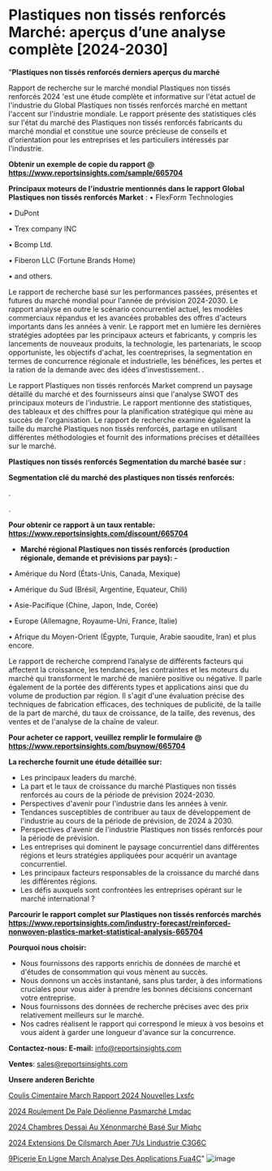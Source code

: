 # Plastiques non tissés renforcés Marché: aperçus d’une analyse complète [2024-2030]

"<strong>Plastiques non tissés renforcés derniers aperçus du marché</strong>

Rapport de recherche sur le marché mondial Plastiques non tissés renforcés 2024 'est une étude complète et informative sur l'état actuel de l'industrie du Global Plastiques non tissés renforcés marché en mettant l'accent sur l'industrie mondiale. Le rapport présente des statistiques clés sur l'état du marché des Plastiques non tissés renforcés fabricants du marché mondial et constitue une source précieuse de conseils et d'orientation pour les entreprises et les particuliers intéressés par l'industrie.

<strong>Obtenir un exemple de copie du rapport @ <a href=https://www.reportsinsights.com/sample/665704>https://www.reportsinsights.com/sample/665704</a></strong>

<strong>Principaux moteurs de l'industrie mentionnés dans le rapport Global Plastiques non tissés renforcés Market</strong> :
• FlexForm Technologies

• DuPont

• Trex company INC

• Bcomp Ltd.

• Fiberon LLC (Fortune Brands Home)

• and others.

Le rapport de recherche basé sur les performances passées, présentes et futures du marché mondial pour l'année de prévision 2024-2030. Le rapport analyse en outre le scénario concurrentiel actuel, les modèles commerciaux répandus et les avancées probables des offres d'acteurs importants dans les années à venir. Le rapport met en lumière les dernières stratégies adoptées par les principaux acteurs et fabricants, y compris les lancements de nouveaux produits, la technologie, les partenariats, le scoop opportuniste, les objectifs d'achat, les coentreprises, la segmentation en termes de concurrence régionale et industrielle, les bénéfices, les pertes et la ration de la demande avec des idées d'investissement. .

Le rapport Plastiques non tissés renforcés Market comprend un paysage détaillé du marché et des fournisseurs ainsi que l'analyse SWOT des principaux moteurs de l'industrie. Le rapport mentionne des statistiques, des tableaux et des chiffres pour la planification stratégique qui mène au succès de l'organisation. Le rapport de recherche examine également la taille du marché Plastiques non tissés renforcés, partage en utilisant différentes méthodologies et fournit des informations précises et détaillées sur le marché.

<strong>Plastiques non tissés renforcés Segmentation du marché basée sur :</strong>

<strong> Segmentation clé du marché des plastiques non tissés renforcés: </strong>

.

.

<strong>Pour obtenir ce rapport à un taux rentable: <a href=https://www.reportsinsights.com/discount/665704>https://www.reportsinsights.com/discount/665704</a></strong>
<ul>
  <li><strong>Marché régional Plastiques non tissés renforcés (production régionale, demande et prévisions par pays): -</strong></li>
</ul>
• Amérique du Nord (États-Unis, Canada, Mexique)

• Amérique du Sud (Brésil, Argentine, Equateur, Chili)

• Asie-Pacifique (Chine, Japon, Inde, Corée)

• Europe (Allemagne, Royaume-Uni, France, Italie)

• Afrique du Moyen-Orient (Égypte, Turquie, Arabie saoudite, Iran) et plus encore.

Le rapport de recherche comprend l’analyse de différents facteurs qui affectent la croissance, les tendances, les contraintes et les moteurs du marché qui transforment le marché de manière positive ou négative. Il parle également de la portée des différents types et applications ainsi que du volume de production par région. Il s'agit d'une évaluation précise des techniques de fabrication efficaces, des techniques de publicité, de la taille de la part de marché, du taux de croissance, de la taille, des revenus, des ventes et de l'analyse de la chaîne de valeur.

<strong>Pour acheter ce rapport, veuillez remplir le formulaire @   <a href=https://www.reportsinsights.com/buynow/665704>https://www.reportsinsights.com/buynow/665704</a></strong>

<strong>La recherche fournit une étude détaillée sur:</strong>
<ul>
  <li>Les principaux leaders du marché.</li>
  <li>La part et le taux de croissance du marché Plastiques non tissés renforcés au cours de la période de prévision 2024-2030.</li>
  <li>Perspectives d'avenir pour l'industrie dans les années à venir.</li>
  <li>Tendances susceptibles de contribuer au taux de développement de l'industrie au cours de la période de prévision, de 2024 à 2030.</li>
  <li>Perspectives d'avenir de l'industrie Plastiques non tissés renforcés pour la période de prévision.</li>
  <li>Les entreprises qui dominent le paysage concurrentiel dans différentes régions et leurs stratégies appliquées pour acquérir un avantage concurrentiel.</li>
  <li>Les principaux facteurs responsables de la croissance du marché dans les différentes régions.</li>
  <li>Les défis auxquels sont confrontées les entreprises opérant sur le marché international ?</li>
</ul>

<strong>Parcourir le rapport complet sur Plastiques non tissés renforcés marchés <a href=https://www.reportsinsights.com/industry-forecast/reinforced-nonwoven-plastics-market-statistical-analysis-665704>https://www.reportsinsights.com/industry-forecast/reinforced-nonwoven-plastics-market-statistical-analysis-665704</a></strong>

<strong>Pourquoi nous choisir:</strong>
<ul>
  <li>Nous fournissons des rapports enrichis de données de marché et d'études de consommation qui vous mènent au succès.</li>
  <li>Nous donnons un accès instantané, sans plus tarder, à des informations cruciales pour vous aider à prendre les bonnes décisions concernant votre entreprise.</li>
  <li>Nous fournissons des données de recherche précises avec des prix relativement meilleurs sur le marché.</li>
  <li>Nos cadres réalisent le rapport qui correspond le mieux à vos besoins et vous aident à garder une longueur d'avance sur la concurrence.</li>
</ul>
<strong>Contactez-nous:
</strong><strong>E-mail:</strong> <a href=mailto:info@reportsinsights.com>info@reportsinsights.com</a>

<strong>Ventes</strong>: <a href=mailto:sales@reportsinsights.com>sales@reportsinsights.com</a>

<strong>Unsere anderen Berichte</strong>

<a href=https://www.linkedin.com/pulse/coulis-cimentaire-march%C3%A9-rapport-2024-nouvelles-lxsfc/>Coulis Cimentaire March Rapport 2024 Nouvelles Lxsfc</a>

<a href=https://www.linkedin.com/pulse/2024-roulement-de-pale-déolienne-pasmarché-lmdac/>2024 Roulement De Pale Déolienne Pasmarché Lmdac</a>

<a href=https://www.linkedin.com/pulse/2024-chambres-dessai-au-xénonmarché-basé-sur-miqhc/>2024 Chambres Dessai Au Xénonmarché Basé Sur Miqhc</a>

<a href=https://www.linkedin.com/pulse/2024-extensions-de-cilsmarch%C3%A9-aper%C3%A7us-lindustrie-c3g6c/>2024 Extensions De Cilsmarch Aper 7Us Lindustrie C3G6C</a>

<a href=https://www.linkedin.com/pulse/%C3%A9picerie-en-ligne-march%C3%A9-analyse-des-applications-fua4c/> 9Picerie En Ligne March Analyse Des Applications Fua4C</a>"
![image](https://github.com/daminid12/RImarketdynamics/assets/158430485/2aeae06f-e5c3-4291-b096-ee16ad2dcaf7)
